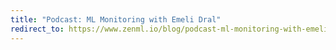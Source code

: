 ```yaml
---
title: "Podcast: ML Monitoring with Emeli Dral"
redirect_to: https://www.zenml.io/blog/podcast-ml-monitoring-with-emeli-dral
---
```

